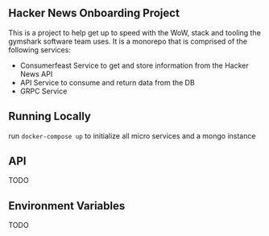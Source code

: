 ## Hacker News Onboarding Project

This is a project to help get up to speed with the WoW, stack and tooling the gymshark software team uses. It is a monorepo that is comprised of the following services:

- Consumerfeast Service to get and store information from the Hacker News API
- API Service to consume and return data from the DB
- GRPC Service

## Running Locally

run `docker-compose up` to initialize all micro services and a mongo instance

## API

TODO 

## Environment Variables

TODO 